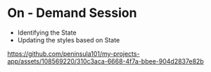 # On - Demand Session

- Identifying the State
- Updating the styles based on State

https://github.com/peninsula101/my-projects-app/assets/108569220/310c3aca-6668-4f7a-bbee-904d2837e82b

